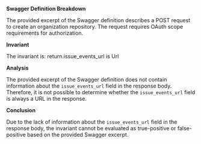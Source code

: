 **Swagger Definition Breakdown**

The provided excerpt of the Swagger definition describes a POST request to create an organization repository. The request requires OAuth scope requirements for authorization.

**Invariant**

The invariant is: return.issue_events_url is Url

**Analysis**

The provided excerpt of the Swagger definition does not contain information about the `issue_events_url` field in the response body. Therefore, it is not possible to determine whether the `issue_events_url` field is always a URL in the response.

**Conclusion**

Due to the lack of information about the `issue_events_url` field in the response body, the invariant cannot be evaluated as true-positive or false-positive based on the provided Swagger excerpt.
